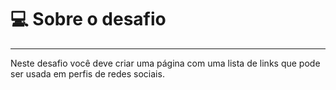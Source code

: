 # 💻 Sobre o desafio

---

Neste desafio você deve criar uma página com uma lista de links que pode ser usada em perfis de redes sociais.

